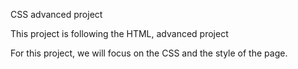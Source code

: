 CSS advanced project

This project is following the HTML, advanced project

For this project, we will focus on the CSS and the style of the page.